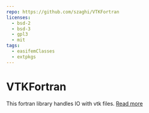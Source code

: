 ```yaml
---
repo: https://github.com/szaghi/VTKFortran
licenses:
  - bsd-2
  - bsd-3
  - gpl3
  - mit
tags:
  - easifemClasses
  - extpkgs
---
```


# VTKFortran

This fortran library handles IO with vtk files. [Read more](https://github.com/szaghi/VTKFortran)
